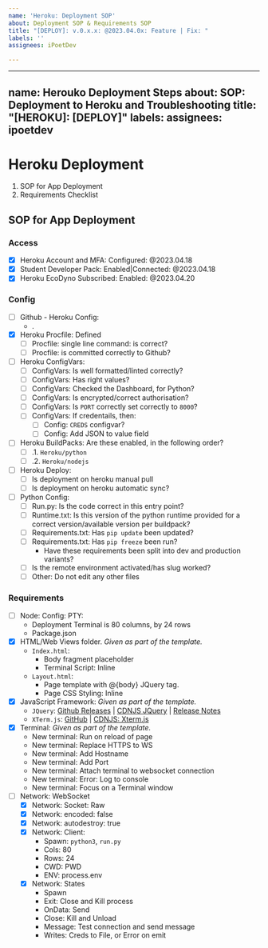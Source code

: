 ```yaml
---
name: 'Heroku: Deployment SOP'
about: Deployment SOP & Requirements SOP
title: "[DEPLOY]: v.0.x.x: @2023.04.0x: Feature | Fix: "
labels: ''
assignees: iPoetDev

---
```


---
name: Herouko Deployment Steps
about: SOP: Deployment to Heroku and Troubleshooting
title: "[HEROKU]: [DEPLOY]"
labels:
assignees: ipoetdev
---

# Heroku Deployment

1. SOP for App Deployment
2. Requirements Checklist

## SOP for App Deployment

### Access

- [x] Heroku Account and MFA: Configured: @2023.04.18
- [x] Student Developer Pack: Enabled|Connected: @2023.04.18
- [x] Heroku EcoDyno Subscribed: Enabled: @2023.04.20

### Config

- [ ] Github - Heroku Config:
    - .
- [x] Heroku Procfile: Defined
    - [ ] Procfile: single line command: is correct?
    - [ ] Procfile: is committed correctly to Github?
- [ ] Heroku ConfigVars:
    - [ ] ConfigVars: Is well formatted/linted correctly?
    - [ ] ConfigVars: Has right values?
    - [ ] ConfigVars: Checked the Dashboard, for Python?
    - [ ] ConfigVars: Is encrypted/correct authorisation?
    - [ ] ConfigVars: Is `PORT` correctly set correctly to `8000`?
    - [ ] ConfigVars: If credentails, then:
        - [ ] Config: `CREDS`  configvar?
        - [ ] Config: Add JSON to value field
- [ ] Heroku BuildPacks: Are these enabled, in the following order?
    - [ ] .1. `Heroku/python`
    - [ ] .2. `Heroku/nodejs`
- [ ] Heroku Deploy:
    - [ ] Is deployment on heroku manual pull
    - [ ] Is deployment on heroku automatic sync?
- [ ] Python Config:
    - [ ] Run.py: Is the code correct in this entry point?
    - [ ] Runtime.txt: Is this version of the python runtime provided for a correct version/available version per
      buildpack?
    - [ ] Requirements.txt: Has `pip update` been updated?
    - [ ] Requirements.txt: Has `pip freeze` been run?
        - Have these requirements been split into dev and production variants?
    - [ ] Is the remote environment activated/has slug worked?
    - [ ] Other: Do not edit any other files

### Requirements

- [ ] Node: Config: PTY:
    - Deployment Terminal is 80 columns, by 24 rows
    - Package.json
- [x] HTML/Web Views folder. _Given as part of the template._
    - `Index.html`:
        - Body fragment placeholder
        - Terminal Script: Inline
    - `Layout.html`:
        - Page template with @{body} JQuery tag.
        - Page CSS Styling: Inline
- [x] JavaScript Framework: _Given as part of the template._
    - `JQuery`: [Github Releases](https://github.com/jquery/jquery/releases) | [CDNJS JQuery](https://cdnjs.cloudflare.com/ajax/libs/jquery/3.1.1/jquery.min.js) |
      [Release Notes](https://blog.jquery.com/2016/09/22/jquery-3-1-1-released/)
    - `XTerm.js`: [GitHub](https://github.com/xtermjs/xterm.js) | [CDNJS: Xterm.js](https://cdnjs.cloudflare.com/ajax/libs/xterm/3.14.5/xterm.min.js)
- [x] Terminal: _Given as part of the template._
    - New terminal: Run on reload of page
    - New terminal: Replace HTTPS to WS
    - New terminal: Add Hostname
    - New terminal: Add Port
    - New terminal: Attach terminal to websocket connection
    - New terminal: Error: Log to console
    - New terminal: Focus on a Terminal window
- [ ] Network: WebSocket
    - [x] Network: Socket: Raw
    - [x] Network: encoded: false
    - [x] Network: autodestroy: true
    - [x] Network: Client:
        - Spawn: `python3`, `run.py`
        - Cols: 80
        - Rows: 24
        - CWD: PWD
        - ENV: process.env
    - [x] Network: States
        - Spawn
        - Exit: Close and Kill process
        - OnData: Send
        - Close: Kill and Unload
        - Message: Test connection and send message
        - Writes: Creds to File, or Error on emit
